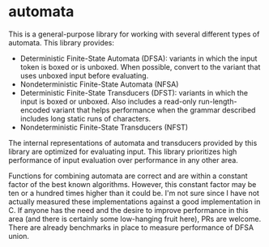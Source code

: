 # automata

This is a general-purpose library for working with several different types
of automata. This library provides:

* Deterministic Finite-State Automata (DFSA): variants in which the input
  token is boxed or is unboxed. When possible, convert to the variant that
  uses unboxed input before evaluating.
* Nondeterministic Finite-State Automata (NFSA)
* Deterministic Finite-State Transducers (DFST): variants in which the input
  is boxed or unboxed. Also includes a read-only run-length-encoded variant
  that helps performance when the grammar described includes long static
  runs of characters.
* Nondeterministic Finite-State Transducers (NFST)

The internal representations of automata and transducers provided by this
library are optimized for evaluating input. This library prioritizes high
performance of input evaluation over performance in any other area.

Functions for combining automata are correct and are within a constant factor
of the best known algorithms. However, this constant factor may be ten or a
hundred times higher than it could be. I'm not sure since I have not actually
measured these implementations against a good implementation in C. If anyone
has the need and the desire to improve performance in this area (and there is
certainly some low-hanging fruit here), PRs are welcome. There are already
benchmarks in place to measure performance of DFSA union.
